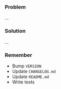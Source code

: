 ### Problem

...

### Solution

...

### Remember

- Bump `VERSION`
- Update `CHANGELOG.md`
- Update `README.md`
- Write tests